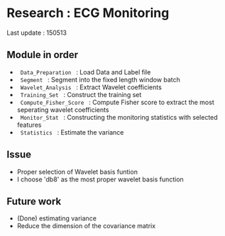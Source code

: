 # Research : ECG Monitoring
Last update : 150513 

## Module in order 
* <code> Data_Preparation </code>
: Load Data and Label file 
* <code> Segment </code>
: Segment into the fixed length window batch 
* <code> Wavelet_Analysis </code>
: Extract Wavelet coefficients 
* <code> Training_Set </code>
: Construct the training set 
* <code> Compute_Fisher_Score </code> 
: Compute Fisher score to extract the most seperating wavelet coefficients 
* <code> Monitor_Stat </code>
: Constructing the monitoring statistics with selected features
* <code> Statistics </code>
: Estimate the variance 


## Issue 
* Proper selection of Wavelet basis funtion 
* I choose 'db8' as the most proper wavelet basis function

## Future work 
* (Done) estimating variance
* Reduce the dimension of the covariance matrix 

